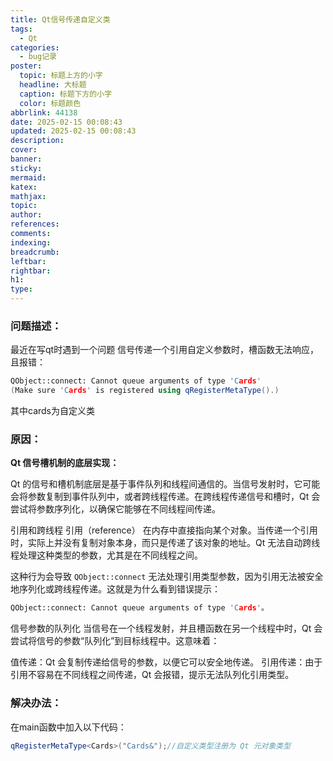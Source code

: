 ```yaml
---
title: Qt信号传递自定义类
tags:
  - Qt
categories:
  - bug记录
poster:
  topic: 标题上方的小字
  headline: 大标题
  caption: 标题下方的小字
  color: 标题颜色
abbrlink: 44138
date: 2025-02-15 00:08:43
updated: 2025-02-15 00:08:43
description:
cover:
banner:
sticky:
mermaid:
katex:
mathjax:
topic:
author:
references:
comments:
indexing:
breadcrumb:
leftbar:
rightbar:
h1:
type:
---
```






### 问题描述：

最近在写qt时遇到一个问题
信号传递一个引用自定义参数时，槽函数无法响应，且报错：

```cpp
QObject::connect: Cannot queue arguments of type 'Cards'
(Make sure 'Cards' is registered using qRegisterMetaType().)
```

其中cards为自定义类

### 原因：

**Qt 信号槽机制的底层实现：**

Qt 的信号和槽机制底层是基于事件队列和线程间通信的。当信号发射时，它可能会将参数复制到事件队列中，或者跨线程传递。在跨线程传递信号和槽时，Qt 会尝试将参数序列化，以确保它能够在不同线程间传递。

引用和跨线程
引用（reference） 在内存中直接指向某个对象。当传递一个引用时，实际上并没有复制对象本身，而只是传递了该对象的地址。Qt 无法自动跨线程处理这种类型的参数，尤其是在不同线程之间。

这种行为会导致 `QObject::connect` 无法处理引用类型参数，因为引用无法被安全地序列化或跨线程传递。这就是为什么看到错误提示：

```cpp
QObject::connect: Cannot queue arguments of type 'Cards'。
```

信号参数的队列化
当信号在一个线程发射，并且槽函数在另一个线程中时，Qt 会尝试将信号的参数“队列化”到目标线程中。这意味着：

值传递：Qt 会复制传递给信号的参数，以便它可以安全地传递。
引用传递：由于引用不容易在不同线程之间传递，Qt 会报错，提示无法队列化引用类型。

### 解决办法：

在main函数中加入以下代码：

```cpp
qRegisterMetaType<Cards>("Cards&");//自定义类型注册为 Qt 元对象类型
```


